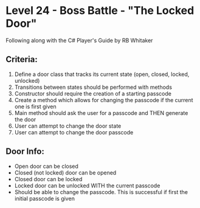 # Level 24 - Boss Battle - "The Locked Door"
Following along with the C# Player's Guide by RB Whitaker
## Criteria:
1. Define a door class that tracks its current state (open, closed, locked, unlocked)
2. Transitions between states should be performed with methods
3. Constructor should require the creation of a starting passcode
4. Create a method which allows for changing the passcode if the current one is first given
5. Main method should ask the user for a passcode and THEN generate the door
6. User can attempt to change the door state
7. User can attempt to change the door passcode

## Door Info:
- Open door can be closed
- Closed (not locked) door can be opened
- Closed door can be locked
- Locked door can be unlocked WITH the current passcode
- Should be able to change the passcode. This is successful if first the initial passcode is given